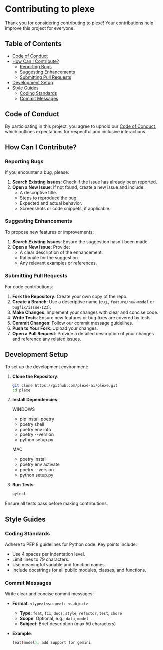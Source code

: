 # Contributing to plexe

Thank you for considering contributing to plexe! Your contributions help improve this project for everyone.

## Table of Contents

- [Code of Conduct](#code-of-conduct)
- [How Can I Contribute?](#how-can-i-contribute)
  - [Reporting Bugs](#reporting-bugs)
  - [Suggesting Enhancements](#suggesting-enhancements)
  - [Submitting Pull Requests](#submitting-pull-requests)
- [Development Setup](#development-setup)
- [Style Guides](#style-guides)
  - [Coding Standards](#coding-standards)
  - [Commit Messages](#commit-messages)

## Code of Conduct

By participating in this project, you agree to uphold our [Code of Conduct](link-to-code-of-conduct), which outlines expectations for respectful and inclusive interactions.

## How Can I Contribute?

### Reporting Bugs

If you encounter a bug, please:

1. **Search Existing Issues**: Check if the issue has already been reported.
2. **Open a New Issue**: If not found, create a new issue and include:
   - A descriptive title.
   - Steps to reproduce the bug.
   - Expected and actual behavior.
   - Screenshots or code snippets, if applicable.

### Suggesting Enhancements

To propose new features or improvements:

1. **Search Existing Issues**: Ensure the suggestion hasn't been made.
2. **Open a New Issue**: Provide:
   - A clear description of the enhancement.
   - Rationale for the suggestion.
   - Any relevant examples or references.

### Submitting Pull Requests

For code contributions:

1. **Fork the Repository**: Create your own copy of the repo.
2. **Create a Branch**: Use a descriptive name (e.g., `feature/new-model` or `bugfix/issue-123`).
3. **Make Changes**: Implement your changes with clear and concise code.
4. **Write Tests**: Ensure new features or bug fixes are covered by tests.
5. **Commit Changes**: Follow our commit message guidelines.
6. **Push to Your Fork**: Upload your changes.
7. **Open a Pull Request**: Provide a detailed description of your changes and reference any related issues.

## Development Setup

To set up the development environment:

1. **Clone the Repository**:

    ```bash
    git clone https://github.com/plexe-ai/plexe.git
    cd plexe
    ```

2. **Install Dependencies**:

    WINDOWS
      - pip install poetry
      - poetry shell
      - poetry env info 
      - poetry --version
      - python setup.py

    MAC
      - poetry install
      - poetry env activate
      - poetry --version
      - python setup.py  


3. **Run Tests**:

    ```bash
    pytest
    ```

Ensure all tests pass before making contributions.

## Style Guides

### Coding Standards

Adhere to PEP 8 guidelines for Python code. Key points include:

- Use 4 spaces per indentation level.
- Limit lines to 79 characters.
- Use meaningful variable and function names.
- Include docstrings for all public modules, classes, and functions.

### Commit Messages

Write clear and concise commit messages:

- **Format**: `<type>(<scope>): <subject>`
  - **Type**: `feat`, `fix`, `docs`, `style`, `refactor`, `test`, `chore`
  - **Scope**: Optional, e.g., `data`, `model`
  - **Subject**: Brief description (max 50 characters)

- **Example**:

    ```bash
    feat(model): add support for gemini
    ```
